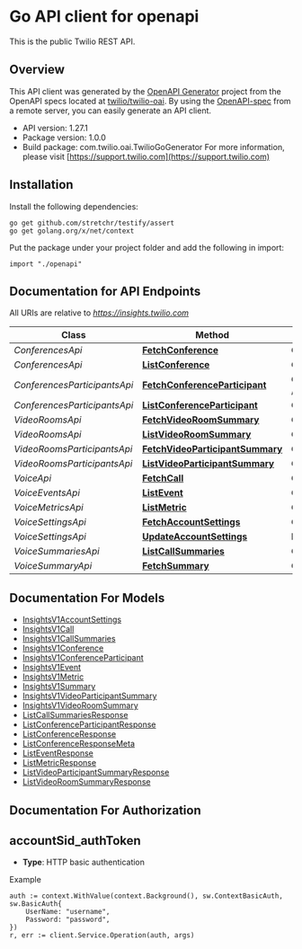# Go API client for openapi

This is the public Twilio REST API.

## Overview
This API client was generated by the [OpenAPI Generator](https://openapi-generator.tech) project from the OpenAPI specs located at [twilio/twilio-oai](https://github.com/twilio/twilio-oai/tree/main/spec).  By using the [OpenAPI-spec](https://www.openapis.org/) from a remote server, you can easily generate an API client.

- API version: 1.27.1
- Package version: 1.0.0
- Build package: com.twilio.oai.TwilioGoGenerator
For more information, please visit [https://support.twilio.com](https://support.twilio.com)

## Installation

Install the following dependencies:

```shell
go get github.com/stretchr/testify/assert
go get golang.org/x/net/context
```

Put the package under your project folder and add the following in import:

```golang
import "./openapi"
```

## Documentation for API Endpoints

All URIs are relative to *https://insights.twilio.com*

Class | Method | HTTP request | Description
------------ | ------------- | ------------- | -------------
*ConferencesApi* | [**FetchConference**](docs/ConferencesApi.md#fetchconference) | **Get** /v1/Conferences/{ConferenceSid} | 
*ConferencesApi* | [**ListConference**](docs/ConferencesApi.md#listconference) | **Get** /v1/Conferences | 
*ConferencesParticipantsApi* | [**FetchConferenceParticipant**](docs/ConferencesParticipantsApi.md#fetchconferenceparticipant) | **Get** /v1/Conferences/{ConferenceSid}/Participants/{ParticipantSid} | 
*ConferencesParticipantsApi* | [**ListConferenceParticipant**](docs/ConferencesParticipantsApi.md#listconferenceparticipant) | **Get** /v1/Conferences/{ConferenceSid}/Participants | 
*VideoRoomsApi* | [**FetchVideoRoomSummary**](docs/VideoRoomsApi.md#fetchvideoroomsummary) | **Get** /v1/Video/Rooms/{RoomSid} | 
*VideoRoomsApi* | [**ListVideoRoomSummary**](docs/VideoRoomsApi.md#listvideoroomsummary) | **Get** /v1/Video/Rooms | 
*VideoRoomsParticipantsApi* | [**FetchVideoParticipantSummary**](docs/VideoRoomsParticipantsApi.md#fetchvideoparticipantsummary) | **Get** /v1/Video/Rooms/{RoomSid}/Participants/{ParticipantSid} | 
*VideoRoomsParticipantsApi* | [**ListVideoParticipantSummary**](docs/VideoRoomsParticipantsApi.md#listvideoparticipantsummary) | **Get** /v1/Video/Rooms/{RoomSid}/Participants | 
*VoiceApi* | [**FetchCall**](docs/VoiceApi.md#fetchcall) | **Get** /v1/Voice/{Sid} | 
*VoiceEventsApi* | [**ListEvent**](docs/VoiceEventsApi.md#listevent) | **Get** /v1/Voice/{CallSid}/Events | 
*VoiceMetricsApi* | [**ListMetric**](docs/VoiceMetricsApi.md#listmetric) | **Get** /v1/Voice/{CallSid}/Metrics | 
*VoiceSettingsApi* | [**FetchAccountSettings**](docs/VoiceSettingsApi.md#fetchaccountsettings) | **Get** /v1/Voice/Settings | 
*VoiceSettingsApi* | [**UpdateAccountSettings**](docs/VoiceSettingsApi.md#updateaccountsettings) | **Post** /v1/Voice/Settings | 
*VoiceSummariesApi* | [**ListCallSummaries**](docs/VoiceSummariesApi.md#listcallsummaries) | **Get** /v1/Voice/Summaries | 
*VoiceSummaryApi* | [**FetchSummary**](docs/VoiceSummaryApi.md#fetchsummary) | **Get** /v1/Voice/{CallSid}/Summary | 


## Documentation For Models

 - [InsightsV1AccountSettings](docs/InsightsV1AccountSettings.md)
 - [InsightsV1Call](docs/InsightsV1Call.md)
 - [InsightsV1CallSummaries](docs/InsightsV1CallSummaries.md)
 - [InsightsV1Conference](docs/InsightsV1Conference.md)
 - [InsightsV1ConferenceParticipant](docs/InsightsV1ConferenceParticipant.md)
 - [InsightsV1Event](docs/InsightsV1Event.md)
 - [InsightsV1Metric](docs/InsightsV1Metric.md)
 - [InsightsV1Summary](docs/InsightsV1Summary.md)
 - [InsightsV1VideoParticipantSummary](docs/InsightsV1VideoParticipantSummary.md)
 - [InsightsV1VideoRoomSummary](docs/InsightsV1VideoRoomSummary.md)
 - [ListCallSummariesResponse](docs/ListCallSummariesResponse.md)
 - [ListConferenceParticipantResponse](docs/ListConferenceParticipantResponse.md)
 - [ListConferenceResponse](docs/ListConferenceResponse.md)
 - [ListConferenceResponseMeta](docs/ListConferenceResponseMeta.md)
 - [ListEventResponse](docs/ListEventResponse.md)
 - [ListMetricResponse](docs/ListMetricResponse.md)
 - [ListVideoParticipantSummaryResponse](docs/ListVideoParticipantSummaryResponse.md)
 - [ListVideoRoomSummaryResponse](docs/ListVideoRoomSummaryResponse.md)


## Documentation For Authorization



## accountSid_authToken

- **Type**: HTTP basic authentication

Example

```golang
auth := context.WithValue(context.Background(), sw.ContextBasicAuth, sw.BasicAuth{
    UserName: "username",
    Password: "password",
})
r, err := client.Service.Operation(auth, args)
```

